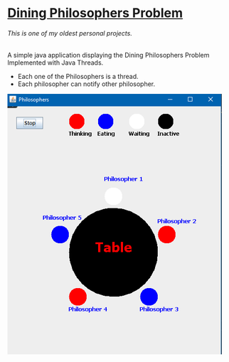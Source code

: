 # [Dining Philosophers Problem](http:https://en.wikipedia.org/wiki/Dining_philosophers_problem/ "Dining Philosophers Problem")
###### This is one of my oldest personal projects.
A simple java application displaying the Dining Philosophers Problem Implemented with Java Threads.

- Each one of the Philosophers is a thread.
- Each philosopher can notify other philosopher.


![](https://github.com/Gi-Guy/DiningPhilosophersProblem/blob/main/Philosophers.png?raw=true)
